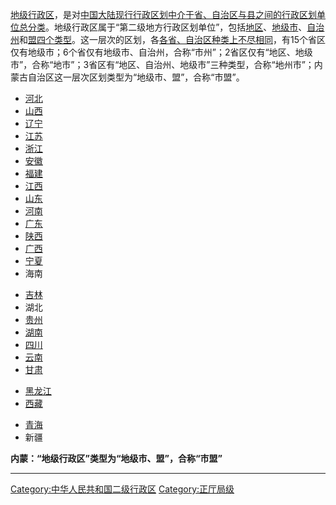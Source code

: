 [地级行政区](../Page/地级行政区.md "wikilink")，是对[中国大陆](../Page/中国大陆.md "wikilink")[现行行政区划中介于](../Page/中华人民共和国行政区划.md "wikilink")[省、自治区与](../Page/中国一级行政区.md "wikilink")[县之间的行政区划单位总分类](../Page/县级行政区.md "wikilink")。地级行政区属于“第二级地方行政区划单位”，包括[地区](https://zh.wikipedia.org/wiki/地区_\(中国行政区划\) "wikilink")、[地级市](../Page/地级市.md "wikilink")、[自治州](../Page/自治州.md "wikilink")和[盟四个类型](https://zh.wikipedia.org/wiki/盟 "wikilink")。这一层次的区划，各[各省、自治区种类上不尽相同](../Page/中国一级行政区.md "wikilink")，有15个省区仅有地级市；6个省仅有地级市、自治州，合称“市州”；2省区仅有“地区、地级市”，合称“地市”；3省区有“地区、自治州、地级市”三种类型，合称“地州市”；内蒙古自治区这一层次区划类型为“地级市、盟”，合称“市盟”。

  - [河北](https://zh.wikipedia.org/wiki/Category:河北地级市 "wikilink")
  - [山西](https://zh.wikipedia.org/wiki/Category:山西地级市 "wikilink")
  - [辽宁](https://zh.wikipedia.org/wiki/Category:辽宁地级市 "wikilink")
  - [江苏](https://zh.wikipedia.org/wiki/Category:江苏地级市 "wikilink")
  - [浙江](https://zh.wikipedia.org/wiki/Category:浙江省地级市 "wikilink")
  - [安徽](https://zh.wikipedia.org/wiki/Category:安徽地级市 "wikilink")
  - [福建](https://zh.wikipedia.org/wiki/Category:福建地级市 "wikilink")
  - [江西](https://zh.wikipedia.org/wiki/Category:江西地级市 "wikilink")
  - [山东](https://zh.wikipedia.org/wiki/Category:山东地级市 "wikilink")
  - [河南](https://zh.wikipedia.org/wiki/Category:河南地级市 "wikilink")
  - [广东](https://zh.wikipedia.org/wiki/Category:广东地级市 "wikilink")
  - [陕西](https://zh.wikipedia.org/wiki/Category:陕西地级市 "wikilink")
  - [广西](https://zh.wikipedia.org/wiki/Category:广西地级市 "wikilink")
  - [宁夏](https://zh.wikipedia.org/wiki/Category:宁夏地级市 "wikilink")
  - 海南

<!-- end list -->

  - [吉林](https://zh.wikipedia.org/wiki/Category:吉林市州 "wikilink")
  - 湖北
  - [贵州](https://zh.wikipedia.org/wiki/Category:贵州市州 "wikilink")
  - [湖南](https://zh.wikipedia.org/wiki/Category:湖南市州 "wikilink")
  - [四川](https://zh.wikipedia.org/wiki/Category:四川市州 "wikilink")
  - [云南](https://zh.wikipedia.org/wiki/Category:云南市州 "wikilink")
  - [甘肃](https://zh.wikipedia.org/wiki/Category:甘肃市州 "wikilink")

<!-- end list -->

  - [黑龙江](https://zh.wikipedia.org/wiki/Category:黑龙江省地市 "wikilink")
  - [西藏](https://zh.wikipedia.org/wiki/Category:西藏地市 "wikilink")

<!-- end list -->

  - [青海](https://zh.wikipedia.org/wiki/Category:青海地州市 "wikilink")
  - 新疆

**内蒙：“地级行政区”类型为“地级市、盟”，合称“市盟”**

-----

[Category:中华人民共和国二级行政区](https://zh.wikipedia.org/wiki/Category:中华人民共和国二级行政区 "wikilink") [Category:正厅局级](https://zh.wikipedia.org/wiki/Category:正厅局级 "wikilink")